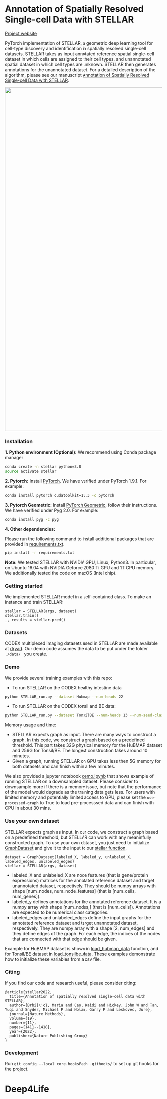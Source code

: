 # Annotation of Spatially Resolved Single-cell Data with STELLAR

[Project website](http://snap.stanford.edu/stellar)

PyTorch implementation of STELLAR, a geometric deep learning tool for cell-type discovery and identification in spatially resolved single-cell datasets. STELLAR takes as input annotated reference spatial single-cell dataset in which cells are assigned to their cell types, and unannotated spatial dataset in which cell types are unknown. STELLAR then generates annotations for the unannotated dataset. For a detailed description of the algorithm, please see our manuscript [Annotation of Spatially Resolved Single-cell Data with STELLAR](https://www.biorxiv.org/content/10.1101/2021.11.24.469947v2.full.pdf).


<p align="center">
<img src="https://github.com/snap-stanford/stellar/blob/main/images/stellar_overview.png" width="1100" align="center">
</p>


### Installation


**1. Python environment (Optional):**
We recommend using Conda package manager

```bash
conda create -n stellar python=3.8
source activate stellar
```

**2. Pytorch:**
Install [PyTorch](https://pytorch.org/). 
We have verified under PyTorch 1.9.1. For example:
```bash
conda install pytorch cudatoolkit=11.3 -c pytorch
```

**3. Pytorch Geometric:**
Install [PyTorch Geometric](https://pytorch-geometric.readthedocs.io/en/latest/notes/installation.html), 
follow their instructions. We have verified under Pyg 2.0. For example:
```bash
conda install pyg -c pyg
```

**4. Other dependencies:**

Please run the following command to install additional packages that are provided in [requirements.txt](https://github.com/snap-stanford/stellar/blob/main/requirements.txt).
```bash
pip install -r requirements.txt
```

**Note:** We tested STELLAR with NVIDIA GPU, Linux, Python3. In particular, on Ubuntu 16.04 with NVIDIA Geforce 2080 Ti GPU and 1T CPU memory. We additionally tested the code on macOS (Intel chip).

### Getting started

We implemented STELLAR model in a self-contained class. To make an instance and train STELLAR:

```
stellar = STELLAR(args, dataset)
stellar.train()
_, results = stellar.pred()
```
### Datasets

CODEX multiplexed imaging datasets used in STELLAR are made available at [dryad](https://datadryad.org/stash/share/1OQtxew0Unh3iAdP-ELew-ctwuPTBz6Oy8uuyxqliZk). Our demo code assumes the data to be put under the folder `./data/ ` you create.

### Demo

We provide several training examples with this repo:

- To run STELLAR on the CODEX healthy intestine data

```bash
python STELLAR_run.py --dataset Hubmap --num-heads 22
```

- To run STELLAR on the CODEX tonsil and BE data:

```bash
python STELLAR_run.py --dataset TonsilBE --num-heads 13 --num-seed-class 3
```
Memory usage and time:
-  STELLAR expects graph as input. There are many ways to construct a graph. In this code, we construct a graph based on a predefined threshold. This part takes 32G physical memory for the HuBMAP dataset and 256G for Tonsil/BE. The longest construction takes around 10 minutes.
-  Given a graph, running STELLAR on GPU takes less then 5G memory for both datasets and can finish within a few minutes.

We also provided a jupyter notebook [demo.ipynb](https://github.com/snap-stanford/stellar/blob/a556b5ef4fe43c512ccf092c1d06d73034dc8d4d/demo.ipynb) that shows example of running STELLAR on a downsampled dataset. Please consider to downsample more if there is a memory issue, but note that the performance of the model would degrade as the training data gets less. For users with limited memory and potentially limited access to GPU, please set the ``use-processed-graph`` to True to load pre-processsed data and can finish with CPU in about 30 mins.

### Use your own dataset

STELLAR expects graph as input. In our code, we construct a graph based on a predefined threshold, but STELLAR can work with any meaninfully constructed graph. To use your own dataset, you just need to initialize [GraphDataset](https://github.com/snap-stanford/stellar/blob/a556b5ef4fe43c512ccf092c1d06d73034dc8d4d/datasets.py#L77) and give it to the input to our [stellar function](https://github.com/snap-stanford/stellar/blob/main/STELLAR.py).

```
dataset = GraphDataset(labeled_X, labeled_y, unlabeled_X, labeled_edges, unlabeled_edges)
stellar = STELLAR(args, dataset)
```

- labeled_X and unlabeled_X are node features (that is gene/protein expressions) matrices for the annotated reference dataset and target unannotated dataset, respectively. They should be numpy arrays with shape [num_nodes, num_node_features] (that is  [num_cells, num_genes]). 
- labeled_y defines annotations for the annotated reference dataset. It is a numpy array with shape [num_nodes,] (that is [num_cells]). Annotations are expected to be numerical class categories.
- labeled_edges and unlabeled_edges define the input graphs for the annotated reference dataset and target unannotated dataset, respectively. They are numpy array with a shape [2, num_edges] and they define edges of the graph. For each edge, the indices of the nodes that are connected with that edge should be given.

Example for HuBMAP dataset is shown in [load_hubmap_data](https://github.com/snap-stanford/stellar/blob/a556b5ef4fe43c512ccf092c1d06d73034dc8d4d/datasets.py#L30) function, and for Tonsil/BE dataset in [load_tonsilbe_data](https://github.com/snap-stanford/stellar/blob/a556b5ef4fe43c512ccf092c1d06d73034dc8d4d/datasets.py#L53). These examples demonstrate how to  initialize these variables from a csv file. 


### Citing

If you find our code and research useful, please consider citing:

```
@article{stellar2022,
  title={Annotation of spatially resolved single-cell data with STELLAR},
  author={Brbi{\'c}, Maria and Cao, Kaidi and Hickey, John W and Tan, Yuqi and Snyder, Michael P and Nolan, Garry P and Leskovec, Jure},
  journal={Nature Methods},
  volume={19},
  number={11},
  pages={1411--1418},
  year={2022},
  publisher={Nature Publishing Group}
}
```

### Development

Run ```git config --local core.hooksPath .githooks/``` to set up git hooks for the project.

# Deep4Life
